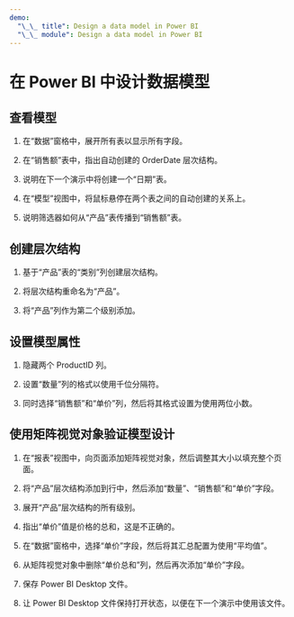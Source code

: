 ```yaml
---
demo:
  "\_\_ title": Design a data model in Power BI
  "\_\_ module": Design a data model in Power BI
---
```

# 在 Power BI 中设计数据模型

## 查看模型

1. 在“数据”窗格中，展开所有表以显示所有字段。

1. 在“销售额”表中，指出自动创建的 OrderDate 层次结构。

1. 说明在下一个演示中将创建一个“日期”表。

1. 在“模型”视图中，将鼠标悬停在两个表之间的自动创建的关系上。

1. 说明筛选器如何从“产品”表传播到“销售额”表。

## 创建层次结构

1. 基于“产品”表的“类别”列创建层次结构。

1. 将层次结构重命名为“产品”。

1. 将“产品”列作为第二个级别添加。

## 设置模型属性

1. 隐藏两个 ProductID 列。

1. 设置“数量”列的格式以使用千位分隔符。

1. 同时选择“销售额”和“单价”列，然后将其格式设置为使用两位小数。

## 使用矩阵视觉对象验证模型设计

1. 在“报表”视图中，向页面添加矩阵视觉对象，然后调整其大小以填充整个页面。

1. 将“产品”层次结构添加到行中，然后添加“数量”、“销售额”和“单价”字段。

1. 展开“产品”层次结构的所有级别。

1. 指出“单价”值是价格的总和，这是不正确的。

1. 在“数据”窗格中，选择“单价”字段，然后将其汇总配置为使用“平均值”。

1. 从矩阵视觉对象中删除“单价总和”列，然后再次添加“单价”字段。

1. 保存 Power BI Desktop 文件。

1. 让 Power BI Desktop 文件保持打开状态，以便在下一个演示中使用该文件。
